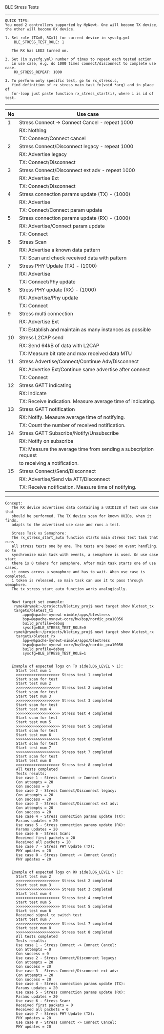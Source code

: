 BLE Stress Tests

******************************************************************************
    QUICK TIPS:
    You need 2 controllers supported by MyNewt. One will become TX device,
    the other will become RX device.

    1. Set role (TX=0, RX=1) for current device in syscfg.yml
        BLE_STRESS_TEST_ROLE: 1

       The RX has LED2 turned on.

    2. Set (in syscfg.yml) number of times to repeat each tested action
       in use case, e.g. do 1000 times connect/disconnect to complete use case.
        RX_STRESS_REPEAT: 1000

    3. To perform only specific test, go to rx_stress.c,
       find definition of rx_stress_main_task_fn(void *arg) and in place of
       for-loop just paste function rx_stress_start(i), where i is id of test.

******************************************************************************

|No | Use case
|---|-------------------------------------------------------------------------
| 1 | Stress Connect -> Connect Cancel - repeat 1000
|   | RX: Nothing
|   | TX: Connect/Connect cancel
| 2 | Stress Connect/Disconnect legacy - repeat 1000
|   | RX: Advertise legacy
|   | TX: Connect/Disconnect
| 3 | Stress Connect/Disconnect ext adv - repeat 1000
|   | RX: Advertise Ext
|   | TX: Connect/Disconnect
| 4 | Stress connection params update (TX) - (1000)
|   | RX: Advertise
|   | TX: Connect/Connect param update
| 5 | Stress connection params update (RX) - (1000)
|   | RX: Advertise/Connect param update
|   | TX: Connect
| 6 | Stress Scan
|   | RX: Advertise a known data pattern
|   | TX: Scan and check received data with pattern
| 7 | Stress PHY Update (TX) - (1000)
|   | RX: Advertise
|   | TX: Connect/Phy update
| 8 | Stress PHY update (RX) - (1000)
|   | RX: Advertise/Phy update
|   | TX: Connect
| 9 | Stress multi connection
|   | RX: Advertise Ext
|   | TX: Establish and maintain as many instances as possible
|10 | Stress L2CAP send
|   | RX: Send 64kB of data with L2CAP
|   | TX: Measure bit rate and max received data MTU
|11 | Stress Advertise/Connect/Continue Adv/Disconnect
|   | RX: Advertise Ext/Continue same advertise after connect
|   | TX: Connect
|12 | Stress GATT indicating
|   | RX: Indicate
|   | TX: Receive indication. Measure average time of indicating.
|13 | Stress GATT notification
|   | RX: Notify. Measure average time of notifying.
|   | TX: Count the number of received notification.
|14 | Stress GATT Subscribe/Notify/Unsubscribe
|   | RX: Notify on subscribe
|   | TX: Measure the average time from sending a subscription request
|   |     to receiving a notification.
|15 | Stress Connect/Send/Disconnect
|   | RX: Advertise/Send via ATT/Disconnect
|   | TX: Receive notification. Measure time of notifying.

******************************************************************************

```
Concept:
   The RX device advertises data containing a UUID128 of test use case that
   should be performed. The TX device scan for known UUIDs, when it finds,
   adapts to the advertised use case and runs a test.

   Stress Task vs Semaphore:
   The rx_stress_start_auto function starts main stress test task that runs
   all stress tests one by one. The tests are based on event handling, so to
   synchronize main task with events, a semaphore is used. On use case start
   there is 0 tokens for semaphore. After main task starts one of use cases,
   it comes across a semaphore and has to wait. When use case is completed,
   1 token is released, so main task can use it to pass through semaphore.
   The tx_stress_start_auto function works analogically.


   Newt target set example:
    rymek@rymek:~/projects/bletiny_proj$ newt target show bletest_tx
    targets/bletest_tx
        app=@apache-mynewt-nimble/apps/blestress
        bsp=@apache-mynewt-core/hw/bsp/nordic_pca10056
        build_profile=debug
        syscfg=BLE_STRESS_TEST_ROLE=0
    rymek@rymek:~/projects/bletiny_proj$ newt target show bletest_rx
     targets/bletest_rx
        app=@apache-mynewt-nimble/apps/blestress
        bsp=@apache-mynewt-core/hw/bsp/nordic_pca10056
        build_profile=debug
        syscfg=BLE_STRESS_TEST_ROLE=1


   Example of expected logs on TX side(LOG_LEVEL > 1):
     Start test num 1
     >>>>>>>>>>>>>>>>>>>> Stress test 1 completed
     Start scan for test
     Start test num 2
     >>>>>>>>>>>>>>>>>>>> Stress test 2 completed
     Start scan for test
     Start test num 3
     >>>>>>>>>>>>>>>>>>>> Stress test 3 completed
     Start scan for test
     Start test num 4
     >>>>>>>>>>>>>>>>>>>> Stress test 4 completed
     Start scan for test
     Start test num 5
     >>>>>>>>>>>>>>>>>>>> Stress test 5 completed
     Start scan for test
     Start test num 6
     >>>>>>>>>>>>>>>>>>>> Stress test 6 completed
     Start scan for test
     Start test num 7
     >>>>>>>>>>>>>>>>>>>> Stress test 7 completed
     Start scan for test
     Start test num 8
     >>>>>>>>>>>>>>>>>>>> Stress test 8 completed
     All tests completed
     Tests results:
     Use case 1 - Stress Connect -> Connect Cancel:
     Con attempts = 20
     Con success = 0
     Use case 2 - Stress Connect/Disconnect legacy:
     Con attempts = 20
     Con success = 20
     Use case 3 - Stress Connect/Disconnect ext adv:
     Con attempts = 20
     Con success = 20
     Use case 4 - Stress connection params update (TX):
     Params updates = 20
     Use case 5 - Stress connection params update (RX):
     Params updates = 20
     Use case 6 - Stress Scan:
     Received first packets = 20
     Received all packets = 20
     Use case 7 - Stress PHY Update (TX):
     PHY updates = 20
     Use case 8 - Stress Connect -> Connect Cancel:
     PHY updates = 20


   Example of expected logs on RX side(LOG_LEVEL > 1):
     Start test num 2
     >>>>>>>>>>>>>>>>>>>> Stress test 2 completed
     Start test num 3
     >>>>>>>>>>>>>>>>>>>> Stress test 3 completed
     Start test num 4
     >>>>>>>>>>>>>>>>>>>> Stress test 4 completed
     Start test num 5
     >>>>>>>>>>>>>>>>>>>> Stress test 5 completed
     Start test num 6
     Received signal to switch test
     Start test num 7
     >>>>>>>>>>>>>>>>>>>> Stress test 7 completed
     Start test num 8
     >>>>>>>>>>>>>>>>>>>> Stress test 8 completed
     All tests completed
     Tests results:
     Use case 1 - Stress Connect -> Connect Cancel:
     Con attempts = 0
     Con success = 0
     Use case 2 - Stress Connect/Disconnect legacy:
     Con attempts = 20
     Con success = 20
     Use case 3 - Stress Connect/Disconnect ext adv:
     Con attempts = 20
     Con success = 20
     Use case 4 - Stress connection params update (TX):
     Params updates = 20
     Use case 5 - Stress connection params update (RX):
     Params updates = 20
     Use case 6 - Stress Scan:
     Received first packets = 0
     Received all packets = 0
     Use case 7 - Stress PHY Update (TX):
     PHY updates = 20
     Use case 8 - Stress Connect -> Connect Cancel:
     PHY updates = 20
```